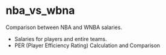 # nba_vs_wbna
 Comparison between NBA and WNBA salaries.
 
 - Salaries for players and entire teams.
 - PER (Player Efficiency Rating) Calculation and Comparison
